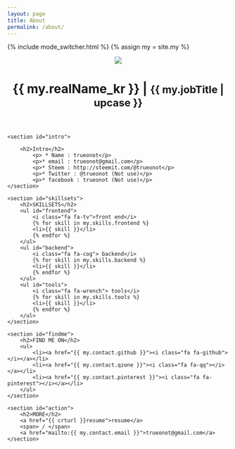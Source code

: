 ```yaml
---
layout: page
title: About
permalink: /about/
---
```

{% include mode_switcher.html %}
{% assign my = site.my %}
<div class="row" id="about">
    <header id="title">
        <img src="{{ crturl }}images/trueonot.jpg">
        <h1>{{ my.realName_kr }} | <small>{{ my.jobTitle | upcase }}</small></h1>
    </header>


    <section id="intro">
      
        <h2>Intro</h2>
			<p> * Name : trueonot</p>
			<p>* email : trueonot@gmail.com</p>
			<p>* Steem : http://steemit.com/@trueonot</p>
			<p>* Twitter : @trueonot (Not use)</p>
			<p>* facebook : trueonot (Not use)</p>
    </section>

    <section id="skillsets">
        <h2>SKILLSETS</h2>
        <ul id="frontend">
            <i class="fa fa-tv">front end</i>
            {% for skill in my.skills.frontend %}
            <li>{{ skill }}</li>
            {% endfor %}
        </ul>
        <ul id="backend">
            <i class="fa fa-cog"> backend</i>
            {% for skill in my.skills.backend %}
            <li>{{ skill }}</li>
            {% endfor %}
        </ul>
        <ul id="tools">
            <i class="fa fa-wrench"> tools</i>
            {% for skill in my.skills.tools %}
            <li>{{ skill }}</li>
            {% endfor %}
        </ul>
    </section>

    <section id="findme">
        <h2>FIND ME ON</h2>
        <ul>
            <li><a href="{{ my.contact.github }}"><i class="fa fa-github"></i></a></li>
            <li><a href="{{ my.contact.qzone }}"><i class="fa fa-qq"></i></a></li>
            <li><a href="{{ my.contact.pinterest }}"><i class="fa fa-pinterest"></i></a></li>
        </ul>
    </section>

    <section id="action">
        <h2>MORE</h2>
        <a href="{{ crturl }}resume">resume</a>
        <span> / </span>
        <a href="mailto:{{ my.contact.email }}">trueonot@gmail.com</a>
    </section>

</div>